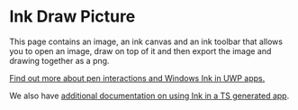 ﻿# Ink Draw Picture

This page contains an image, an ink canvas and an ink toolbar that allows you to open an image, draw on top of it and then export the image and drawing together as a png.

[Find out more about pen interactions and Windows Ink in UWP apps.](https://docs.microsoft.com//windows/uwp/design/input/pen-and-stylus-interactions)

We also have [additional documentation on using Ink in a TS generated app](./ink.md).
